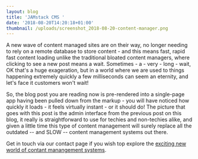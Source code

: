 ```yaml
---
layout: blog
title: 'JAMstack CMS '
date: '2018-08-20T14:20:18+01:00'
thumbnail: /uploads/screenshot_2018-08-20-content-manager.png
---
```

A new wave of content managed sites are on their way, no longer needing to rely on a remote database to store content - and this means fast, rapid fast content loading unlike the traditional bloated content managers, where clicking to see a new post means a wait. Sometimes - a - very - long - wait, OK that's a huge exageration, but in a world where we are used to things happening extremely quickly a few milliseconds can seem an eternity, and let's face it customers won't wait!

So, the blog post you are reading now is pre-rendered into a single-page app having been pulled down from the markup - you will have noticed how quickly it loads - it feels virtually instant - or it should do! The picture that goes with this post is the admin interface from the previous post on this blog, it really is straightforward to use for techies and non-techies alike, and given a little time this type of content management will surely replace all the outdated -- and SLOW -- content management systems out there.

Get in touch via our contact page if you wish top explore the [exciting new world of contant manangement systems](https://www.moovashaka.co.uk/blog).
